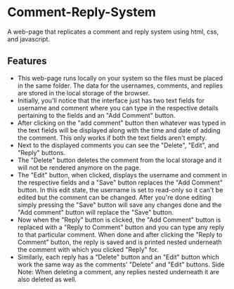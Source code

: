 # Comment-Reply-System
A web-page that replicates a comment and reply system using html, css, and javascript.

## Features
- This web-page runs locally on your system so the files must be placed in the same folder. The data for the usernames, comments, and replies are stored in the local storage of the browser.
- Initially, you'll notice that the interface just has two text fields for username and comment where you can type in the respective details pertaining to the fields and an "Add Comment" button.
- After clicking on the "add comment" button then whatever was typed in the text fields will be displayed along with the time and date of adding the comment. This only works if both the text fields aren't empty.
- Next to the displayed comments you can see the "Delete", "Edit", and "Reply" buttons.
- The "Delete" button deletes the comment from the local storage and it will not be rendered anymore on the page.
- The "Edit" button, when clicked, displays the username and comment in the respective fields and a "Save" button replaces the "Add Comment" button. In this edit state, the username is set to read-only so it can't be edited but the comment can be changed. After you're done editing simply pressing the "Save" button will save any changes done and the "Add comment" button will replace the "Save" button.
- Now when the "Reply" button is clicked, the "Add Comment" button is replaced with a "Reply to Comment" button and you can type any reply to that particular comment. When done and after clicking the "Reply to Comment" button, the reply is saved and is printed nested underneath the comment with which you clicked "Reply" for.
- Similarly, each reply has a "Delete" button and an "Edit" button which work the same way as the comments' "Delete" and "Edit" buttons.
Side Note: When deleting a comment, any replies nested underneath it are also deleted as well.
